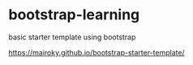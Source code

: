 # bootstrap-learning
basic starter template using bootstrap

https://mairoky.github.io/bootstrap-starter-template/

